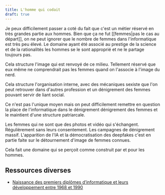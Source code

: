 ```yaml
---
title: L'homme qui codait
draft: true
---
```


Je peux difficilement passer a coté du fait que c'est un métier réservé en très grandes partie aux hommes. Bien que ça ne fut [[femmes|pas le cas au départ]], on ne peut ignorer que le nombre de femmes dans l'informatique est très peu élevé. Le domaine ayant été associé au prestige de la science et de la rationalités les hommes se le sont approprié et ne le partage toujours pas.

Cela structure l'image qui est renvoyé de ce milieu. Tellement réservé que eux même ne comprendrait pas les femmes quand on l'associe à l'image du nerd.

Cela structure l'organisation interne, avec des mécaniques sexiste que l'on peut retrouver dans d'autres profession et un dénigrement des femmes pouvant servir de liant social.

Ce n'est pas l'unique moyen mais on peut difficilement remettre en question la place de l'informatique dans le dénigrement dénigrement des femmes et le maintient d'une structure patriarcale.

Les femmes qui ne sont que des photos et vidéo qui s'échangent. Régulièrement sans leurs consentement. Les campagnes de dénigrement massif. L'apparition de l'IA et la démocratisation des deepfakes c'est en partie faite sur le détournement d'image de femmes connues.

Cela fait une domaine qui se perçoit comme construit par et pour les hommes.

## Ressources diverses

- [Naissance des premiers diplômes d’informatique et leurs développement entre 1968 et 1990](https://webtv.univ-lille.fr/video/6480/naissance-des-premiers-diplomes-d8217informatique-et-leurs-developpement-entre-1968-et-1990)
